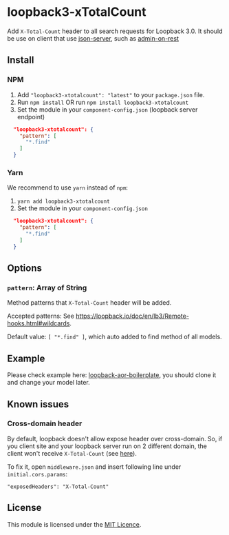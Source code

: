 # loopback3-xTotalCount
Add `X-Total-Count` header to all search requests for Loopback 3.0. It should be use on client that use [json-server](https://github.com/typicode/json-server), such as [admin-on-rest](https://github.com/marmelab/admin-on-rest)

## Install

### NPM

1. Add `"loopback3-xtotalcount": "latest"` to your `package.json` file.
2. Run `npm install` OR run `npm install loopback3-xtotalcount`
3. Set the module in your `component-config.json` (loopback server endpoint)

```json
  "loopback3-xtotalcount": {
    "pattern": [
      "*.find"
    ]
  }
```

### Yarn

We recommend to use `yarn` instead of `npm`:

1. `yarn add loopback3-xtotalcount`
2. Set the module in your `component-config.json`

```json
  "loopback3-xtotalcount": {
    "pattern": [
      "*.find"
    ]
  }
```

## Options

### `pattern`: Array of String

Method patterns that `X-Total-Count` header will be added.

Accepted patterns: See https://loopback.io/doc/en/lb3/Remote-hooks.html#wildcards.

Default value: `[ "*.find" ]`, which auto added to find method of all models.

## Example

Please check example here: [loopback-aor-boilerplate](https://github.com/kimkha/loopback-aor-boilerplate), you should clone it and change your model later.

## Known issues

### Cross-domain header

By default, loopback doesn't allow expose header over cross-domain. So, if you client site and your loopback server run on 2 different domain, the client won't receive `X-Total-Count` (see [here](https://github.com/kimkha/aor-loopback/issues/2)).

To fix it, open `middleware.json` and insert following line under `initial.cors.params`:

```
"exposedHeaders": "X-Total-Count"
```

## License
This module is licensed under the [MIT Licence](LICENSE).
